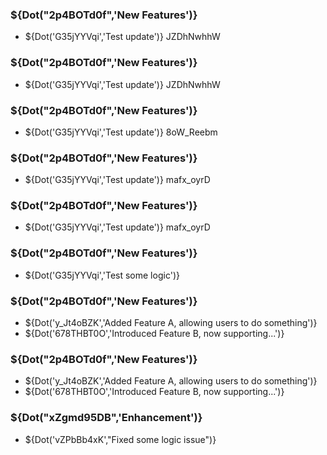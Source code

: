 <!-- @PEN@v2.2.34@2024-04-10@enable -->

<!-- @PEN@v2.2.33@2024-04-10@enable -->

<!-- @PEN@v2.2.32@2024-04-10@enable -->

<!-- @PEN@v2.2.29@2024-04-10@enable -->

<!-- @PEN@v2.2.28@2024-04-10@enable -->

<!-- @PEN@v2.2.27@2024-04-10@enable -->

<!-- @PEN@v2.2.26@2024-04-10@enable -->

<!-- @PEN@v2.2.25@2024-04-10@enable -->

<!-- @PEN@v2.2.24-beta@2024-04-10@enable -->

<!-- @PEN@v2.2.23-beta@2024-04-10@enable -->

<!-- @PEN@v2.2.22-beta@2024-04-10@enable -->

<!-- @PEN@v2.2.21-beta@2024-04-10@enable -->

<!-- @PEN@v2.2.20-beta@2024-04-10@enable -->

<!-- @PEN@v2.2.19-beta@2024-04-10@enable -->

<!-- @PEN@v2.2.18-beta@2024-04-10@enable -->

<!-- @PEN@v2.2.17-beta@2024-04-10@enable -->

<!-- @PEN@v2.2.16-beta@2024-04-10@enable -->

<!-- @PEN@v2.2.15-beta@2024-04-10@enable -->

### ${Dot("2p4BOTd0f",'New Features')}

- ${Dot('G35jYYVqi','Test update')} JZDhNwhhW

<!-- @PEN@v2.2.14-beta@2024-04-10@enable -->

### ${Dot("2p4BOTd0f",'New Features')}

- ${Dot('G35jYYVqi','Test update')} JZDhNwhhW

<!-- @PEN@v2.2.12-beta@2024-04-10@enable -->

### ${Dot("2p4BOTd0f",'New Features')}

- ${Dot('G35jYYVqi','Test update')} 8oW_Reebm

<!-- @PEN@v2.2.11-beta@2024-04-09@enable -->

### ${Dot("2p4BOTd0f",'New Features')}

- ${Dot('G35jYYVqi','Test update')} mafx_oyrD

<!-- @PEN@v2.2.10-beta@2024-04-09@enable -->

### ${Dot("2p4BOTd0f",'New Features')}

- ${Dot('G35jYYVqi','Test update')} mafx_oyrD

<!-- @PEN@v2.1.99-beta@2024-04-09@enable -->

### ${Dot("2p4BOTd0f",'New Features')}

- ${Dot('G35jYYVqi','Test some logic')}

<!-- @PEN@v2.1.83-beta@2024-04-03@enable -->

### ${Dot("2p4BOTd0f",'New Features')}

- ${Dot('y_Jt4oBZK','Added Feature A, allowing users to do something')}
- ${Dot('678THBT0O','Introduced Feature B, now supporting...')}

<!-- @PEN@v2.1.82-beta@2024-04-02@enable -->

### ${Dot("2p4BOTd0f",'New Features')}

- ${Dot('y_Jt4oBZK','Added Feature A, allowing users to do something')}
- ${Dot('678THBT0O','Introduced Feature B, now supporting...')}

<!-- @PEN@v2.1.81-beta@2024-04-01@disable -->

### ${Dot("xZgmd95DB",'Enhancement')}

- ${Dot('vZPbBb4xK',"Fixed some logic issue")}
